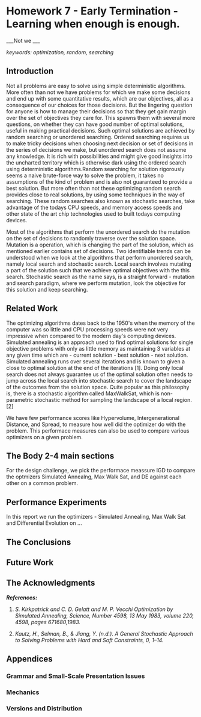 # Homework 7 - Early Termination - Learning when enough is enough.

___Not we ___

_keywords: optimization, random, searching_


## Introduction
Not all problems are easy to solve using simple deterministic algorithms. More often than not we have problems for which we make some decisions and end up with some quantitative results, which are our objectives, all as a consequence of our choices for those decisions. But the lingering question for anyone is how to manage their decisions so that they get gain margin over the set of objectives they care for. This spawns them with several more questions, on whether they can have good number of optimal solutions, useful in making practical decisions. Such optimal solutions are achieved by random searching or unordered searching. Ordered searching requires us to make tricky decisions when choosing next decision or set of decisions in the series of decisions we make, but unordered search does not assume any knowledge. It is rich with possibilities and might give good insights into the uncharted territory which is otherwise dark using the ordered search using deterministic algorithms.Random searching for solution rigorously seems a naive brute-force way to solve the problem, it takes no assumptions of the kind of problem and is also not guaranteed to provide a best solution. But more often than not these optimizing random search provides close to real solutions, by using some techniques in the way of searching. These random searches also known as stochastic searches, take advantage of the todays CPU speeds, and memory access speeds and other state of the art chip technologies used to built todays computing devices. 

Most of the algorithms that perform the unordered search do the mutation on the set of decisions to randomly traverse over the solution space. Mutation is a operation, which is changing the part of the solution, which as mentioned earlier contains set of decisions. Two identifiable trends can be understood when we look at the algorithms that perform unordered search, namely local search and stochastic search. Local search involves mutating a part of the solution such that we achieve optimal objectives with the this search. Stochastic search as the name says, is a straight forward - mutation and search paradigm, where we perform mutation, look the objective for this solution and keep searching.



## Related Work
The optimizing algorithms dates back to the 1950's when the memory of the computer was so little and CPU processing speeds were not very impressive when compared to the modern day's computing devices.  Simulated annealing is an approach used to find optimal solutions for single objective problems with only as little memory as maintaining 3 variables at any given time which are - current solution - best solution - next solution. Simulated annealing runs over several iterations and is known to given a close to optimal solution at the end of the iterations [1].
Doing only local search does not always guarantee us of the optimal solution often needs to jump across the local search into stochastic search to cover the landscape of the outcomes from the solution space. Quite popular as this philosophy is, there is a stochastic algorithm called MaxWalkSat, which is non-parametric stochastic method for sampling the landscape of a local region. [2]


We have few performance scores like Hypervolume, Intergenerational Distance, and Spread, to measure how well did the optimizer do with the problem. This performace measures can also be used to compare various optimizers on a given problem.



## The Body 2-4 main sections

For the design challenge, we pick the performace meassure IGD to compare the optmizers Simulated Annealng, Max Walk Sat, and DE against each other on a common problem.

## Performance Experiments
In this report we run the optimizers - Simulated Annealing, Max Walk Sat and Differential Evolution on ...

## The Conclusions

## Future Work

## The Acknowledgments

___References:___

1.  _S. Kirkpatrick and C. D. Gelatt and M. P. Vecchi Optimization by Simulated Annealing, Science, Number 4598, 13 May 1983, volume 220, 4598, pages 671680,1983._

2.  _Kautz, H., Selman, B., & Jiang, Y. (n.d.). A General Stochastic Approach to Solving Problems with Hard and Soft Constraints, 0, 1–14._

## Appendices
### Grammar and Small-Scale Presentation Issues
### Mechanics
### Versions and Distribution
